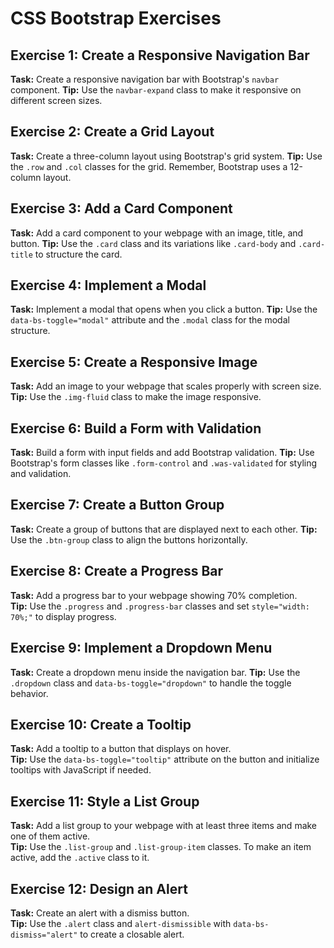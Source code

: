 
# CSS Bootstrap Exercises

## Exercise 1: Create a Responsive Navigation Bar
**Task:** Create a responsive navigation bar with Bootstrap's `navbar` component.
**Tip:** Use the `navbar-expand` class to make it responsive on different screen sizes.

## Exercise 2: Create a Grid Layout
**Task:** Create a three-column layout using Bootstrap's grid system.
**Tip:** Use the `.row` and `.col` classes for the grid. Remember, Bootstrap uses a 12-column layout.

## Exercise 3: Add a Card Component
**Task:** Add a card component to your webpage with an image, title, and button.
**Tip:** Use the `.card` class and its variations like `.card-body` and `.card-title` to structure the card.

## Exercise 4: Implement a Modal
**Task:** Implement a modal that opens when you click a button.
**Tip:** Use the `data-bs-toggle="modal"` attribute and the `.modal` class for the modal structure.

## Exercise 5: Create a Responsive Image
**Task:** Add an image to your webpage that scales properly with screen size.
**Tip:** Use the `.img-fluid` class to make the image responsive.

## Exercise 6: Build a Form with Validation
**Task:** Build a form with input fields and add Bootstrap validation.
**Tip:** Use Bootstrap's form classes like `.form-control` and `.was-validated` for styling and validation.

## Exercise 7: Create a Button Group
**Task:** Create a group of buttons that are displayed next to each other.
**Tip:** Use the `.btn-group` class to align the buttons horizontally.

## Exercise 8: Create a Progress Bar
**Task:** Add a progress bar to your webpage showing 70% completion.  
**Tip:** Use the `.progress` and `.progress-bar` classes and set `style="width: 70%;"` to display progress.

## Exercise 9: Implement a Dropdown Menu
**Task:** Create a dropdown menu inside the navigation bar.
**Tip:** Use the `.dropdown` class and `data-bs-toggle="dropdown"` to handle the toggle behavior.

## Exercise 10: Create a Tooltip
**Task:** Add a tooltip to a button that displays on hover.  
**Tip:** Use the `data-bs-toggle="tooltip"` attribute on the button and initialize tooltips with JavaScript if needed.

## Exercise 11: Style a List Group
**Task:** Add a list group to your webpage with at least three items and make one of them active.  
**Tip:** Use the `.list-group` and `.list-group-item` classes. To make an item active, add the `.active` class to it.

## Exercise 12: Design an Alert
**Task:** Create an alert with a dismiss button.  
**Tip:** Use the `.alert` class and `alert-dismissible` with `data-bs-dismiss="alert"` to create a closable alert.
